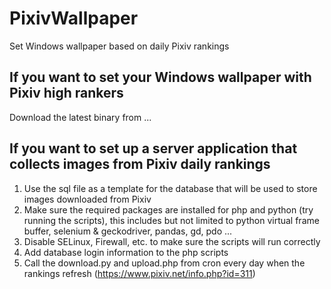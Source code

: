 # PixivWallpaper
Set Windows wallpaper based on daily Pixiv rankings

## If you want to set your Windows wallpaper with Pixiv high rankers

Download the latest binary from ...

## If you want to set up a server application that collects images from Pixiv daily rankings

1. Use the sql file as a template for the database that will be used to store images downloaded from Pixiv
2. Make sure the required packages are installed for php and python (try running the scripts), this includes but not limited to python virtual frame buffer, selenium & geckodriver, pandas, gd, pdo ...
3. Disable SELinux, Firewall, etc. to make sure the scripts will run correctly
4. Add database login information to the php scripts
5. Call the download.py and upload.php from cron every day when the rankings refresh (https://www.pixiv.net/info.php?id=311)
